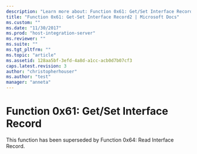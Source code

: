 ```yaml
---
description: "Learn more about: Function 0x61: Get/Set Interface Record"
title: "Function 0x61: Get-Set Interface Record2 | Microsoft Docs"
ms.custom: ""
ms.date: "11/30/2017"
ms.prod: "host-integration-server"
ms.reviewer: ""
ms.suite: ""
ms.tgt_pltfrm: ""
ms.topic: "article"
ms.assetid: 128aa5bf-3efd-4a8d-a1cc-acb0d7b07cf3
caps.latest.revision: 3
author: "christopherhouser"
ms.author: "test"
manager: "anneta"
---
```

# Function 0x61: Get/Set Interface Record
This function has been superseded by Function 0x64: Read Interface Record.
